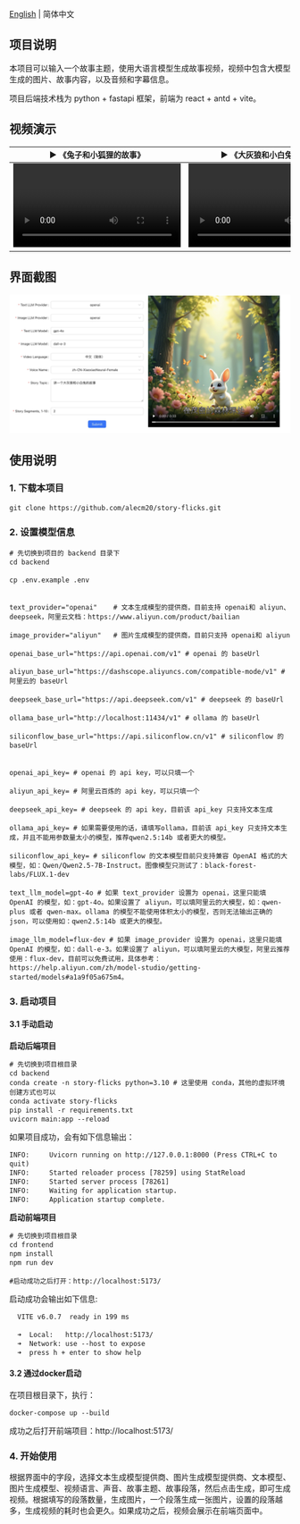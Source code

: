 [English](./README.md) | 简体中文


## 项目说明

本项目可以输入一个故事主题，使用大语言模型生成故事视频，视频中包含大模型生成的图片、故事内容，以及音频和字幕信息。

项目后端技术栈为 python + fastapi 框架，前端为 react + antd + vite。


## 视频演示

<table>
<thead>
<tr>
<th align="center"><g-emoji class="g-emoji" alias="arrow_forward">▶️</g-emoji> 《兔子和小狐狸的故事》</th>
<th align="center"><g-emoji class="g-emoji" alias="arrow_forward">▶️</g-emoji> 《大灰狼和小白兔的故事》</th>
</tr>
</thead>
<tbody>
<tr>
<td align="center"><video src="https://github.com/user-attachments/assets/e1893b9c-83ed-420c-a29a-1f5f878117c4"></video></td>
<td align="center"><video src="https://github.com/user-attachments/assets/8868e1b5-a931-4d25-9762-859a4c32d4f4"></video></td>
</tr>
</tbody>
</table>

## 界面截图

![](backend/examples/screenshot/usage.jpg)


## 使用说明

### 1. 下载本项目

```
git clone https://github.com/alecm20/story-flicks.git
```

### 2. 设置模型信息

```
# 先切换到项目的 backend 目录下
cd backend

cp .env.example .env


text_provider="openai"    # 文本生成模型的提供商，目前支持 openai和 aliyun、deepseek，阿里云文档：https://www.aliyun.com/product/bailian

image_provider="aliyun"   # 图片生成模型的提供商，目前只支持 openai和 aliyun

openai_base_url="https://api.openai.com/v1" # openai 的 baseUrl

aliyun_base_url="https://dashscope.aliyuncs.com/compatible-mode/v1" # 阿里云的 baseUrl

deepseek_base_url="https://api.deepseek.com/v1" # deepseek 的 baseUrl

ollama_base_url="http://localhost:11434/v1" # ollama 的 baseUrl

siliconflow_base_url="https://api.siliconflow.cn/v1" # siliconflow 的 baseUrl


openai_api_key= # openai 的 api key，可以只填一个

aliyun_api_key= # 阿里云百炼的 api key，可以只填一个

deepseek_api_key= # deepseek 的 api key，目前该 api_key 只支持文本生成

ollama_api_key= # 如果需要使用的话，请填写ollama，目前该 api_key 只支持文本生成，并且不能用参数量太小的模型，推荐qwen2.5:14b 或者更大的模型。

siliconflow_api_key= # siliconflow 的文本模型目前只支持兼容 OpenAI 格式的大模型，如：Qwen/Qwen2.5-7B-Instruct。图像模型只测试了：black-forest-labs/FLUX.1-dev

text_llm_model=gpt-4o # 如果 text_provider 设置为 openai，这里只能填 OpenAI 的模型，如：gpt-4o。如果设置了 aliyun，可以填阿里云的大模型，如：qwen-plus 或者 qwen-max。ollama 的模型不能使用体积太小的模型，否则无法输出正确的 json，可以使用如：qwen2.5:14b 或更大的模型。

image_llm_model=flux-dev # 如果 image_provider 设置为 openai，这里只能填 OpenAI 的模型，如：dall-e-3。如果设置了 aliyun，可以填阿里云的大模型，阿里云推荐使用：flux-dev，目前可以免费试用，具体参考：https://help.aliyun.com/zh/model-studio/getting-started/models#a1a9f05a675m4。

```

### 3. 启动项目

#### 3.1 手动启动

**启动后端项目**

```
# 先切换到项目根目录
cd backend
conda create -n story-flicks python=3.10 # 这里使用 conda，其他的虚拟环境创建方式也可以
conda activate story-flicks
pip install -r requirements.txt
uvicorn main:app --reload

```
如果项目成功，会有如下信息输出：

```
INFO:     Uvicorn running on http://127.0.0.1:8000 (Press CTRL+C to quit)
INFO:     Started reloader process [78259] using StatReload
INFO:     Started server process [78261]
INFO:     Waiting for application startup.
INFO:     Application startup complete.
```

**启动前端项目**

```
# 先切换到项目根目录
cd frontend
npm install
npm run dev

#启动成功之后打开：http://localhost:5173/
```
启动成功会输出如下信息:

```
  VITE v6.0.7  ready in 199 ms

  ➜  Local:   http://localhost:5173/
  ➜  Network: use --host to expose
  ➜  press h + enter to show help
```

#### 3.2 通过docker启动

在项目根目录下，执行：
```
docker-compose up --build
```
成功之后打开前端项目：http://localhost:5173/

### 4. 开始使用

根据界面中的字段，选择文本生成模型提供商、图片生成模型提供商、文本模型、图片生成模型、视频语言、声音、故事主题、故事段落，然后点击生成，即可生成视频。根据填写的段落数量，生成图片，一个段落生成一张图片，设置的段落越多，生成视频的耗时也会更久。如果成功之后，视频会展示在前端页面中。
